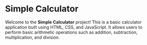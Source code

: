 # Simple Calculator

Welcome to the **Simple Calculator** project! This is a basic calculator application built using HTML, CSS, and JavaScript. 
It allows users to perform basic arithmetic operations such as addition, subtraction, multiplication, and division.

